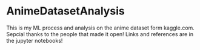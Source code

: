 # AnimeDatasetAnalysis
This is my ML process and analysis on the anime dataset form kaggle.com. Sepcial thanks to the people that made it open!
Links and references are in the jupyter notebooks!

